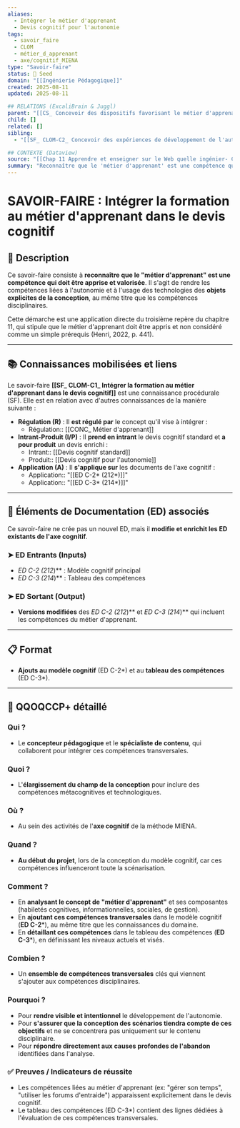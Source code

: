 ```yaml
---
aliases:
  - Intégrer le métier d'apprenant
  - Devis cognitif pour l'autonomie
tags:
  - savoir_faire
  - CLOM
  - métier_d_apprenant
  - axe/cognitif_MIENA
type: "Savoir-faire"
status: 🌱 Seed
domain: "[[Ingénierie Pédagogique]]"
created: 2025-08-11
updated: 2025-08-11

## RELATIONS (ExcaliBrain & Juggl)
parent: "[[CS_ Concevoir des dispositifs favorisant le métier d'apprenant]]"
child: []
related: []
sibling:
  - "[[SF_ CLOM-C2_ Concevoir des expériences de développement de l'autonomie]]"

## CONTEXTE (Dataview)
source: "[[Chap 11 Apprendre et enseigner sur le Web quelle ingénier- CLOM.pdf]]"
summary: "Reconnaître que le 'métier d'apprenant' est une compétence qui doit être apprise et la rendre un objet explicite de la conception dans le devis cognitif."
---
```


# SAVOIR-FAIRE : Intégrer la formation au métier d'apprenant dans le devis cognitif

## 📌 Description
Ce savoir-faire consiste à **reconnaître que le "métier d'apprenant" est une compétence qui doit être apprise et valorisée**. Il s'agit de rendre les compétences liées à l'autonomie et à l'usage des technologies des **objets explicites de la conception**, au même titre que les compétences disciplinaires.

Cette démarche est une application directe du troisième repère du chapitre 11, qui stipule que le métier d'apprenant doit être appris et non considéré comme un simple prérequis (Henri, 2022, p. 441).

---
## 📚 Connaissances mobilisées et liens
Le savoir-faire **[[SF_ CLOM-C1_ Intégrer la formation au métier d'apprenant dans le devis cognitif]]** est une connaissance procédurale (SF). Elle est en relation avec d'autres connaissances de la manière suivante :

- **Régulation (R)** : Il **est régulé par** le concept qu'il vise à intégrer :
    - Régulation:: [[CONC_ Métier d'apprenant]] 
- **Intrant-Produit (I/P)** : Il **prend en intrant** le devis cognitif standard et **a pour produit** un devis enrichi :
    - Intrant:: [[Devis cognitif standard]]
    - Produit:: [[Devis cognitif pour l'autonomie]]
- **Application (A)** : Il **s'applique sur** les documents de l'axe cognitif :
    - Application:: "[[ED C-2* (212*)]]"
    - Application:: "[[ED C-3* (214*)]]"

---
## 🔄 Éléments de Documentation (ED) associés

Ce savoir-faire ne crée pas un nouvel ED, mais il **modifie et enrichit les ED existants de l'axe cognitif**.

### ➤ ED Entrants (Inputs)
* **ED C-2* (212*)** : Modèle cognitif principal
* **ED C-3* (214*)** : Tableau des compétences

### ➤ ED Sortant (Output)
* **Versions modifiées** des **ED C-2* (212*)** et **ED C-3* (214*)** qui incluent les compétences du métier d'apprenant.

---
## 📋 Format
- **Ajouts au modèle cognitif** (ED C-2*) et au **tableau des compétences** (ED C-3*).

---

## 🔎 QQOQCCP+ détaillé

### Qui ?
- Le **concepteur pédagogique** et le **spécialiste de contenu**, qui collaborent pour intégrer ces compétences transversales.

### Quoi ?
- L'**élargissement du champ de la conception** pour inclure des compétences métacognitives et technologiques.

### Où ?
- Au sein des activités de l'**axe cognitif** de la méthode MIENA.

### Quand ?
- **Au début du projet**, lors de la conception du modèle cognitif, car ces compétences influenceront toute la scénarisation.

### Comment ?
- En **analysant le concept de "métier d'apprenant"** et ses composantes (habiletés cognitives, informationnelles, sociales, de gestion).
- En **ajoutant ces compétences transversales** dans le modèle cognitif (**ED C-2***), au même titre que les connaissances du domaine.
- En **détaillant ces compétences** dans le tableau des compétences (**ED C-3***), en définissant les niveaux actuels et visés.

### Combien ?
- Un **ensemble de compétences transversales** clés qui viennent s'ajouter aux compétences disciplinaires.

### Pourquoi ?
- Pour **rendre visible et intentionnel** le développement de l'autonomie.
- Pour **s'assurer que la conception des scénarios tiendra compte de ces objectifs** et ne se concentrera pas uniquement sur le contenu disciplinaire.
- Pour **répondre directement aux causes profondes de l'abandon** identifiées dans l'analyse.

### ✅ Preuves / Indicateurs de réussite
- Les compétences liées au métier d'apprenant (ex: "gérer son temps", "utiliser les forums d'entraide") apparaissent explicitement dans le devis cognitif.
- Le tableau des compétences (ED C-3*) contient des lignes dédiées à l'évaluation de ces compétences transversales.